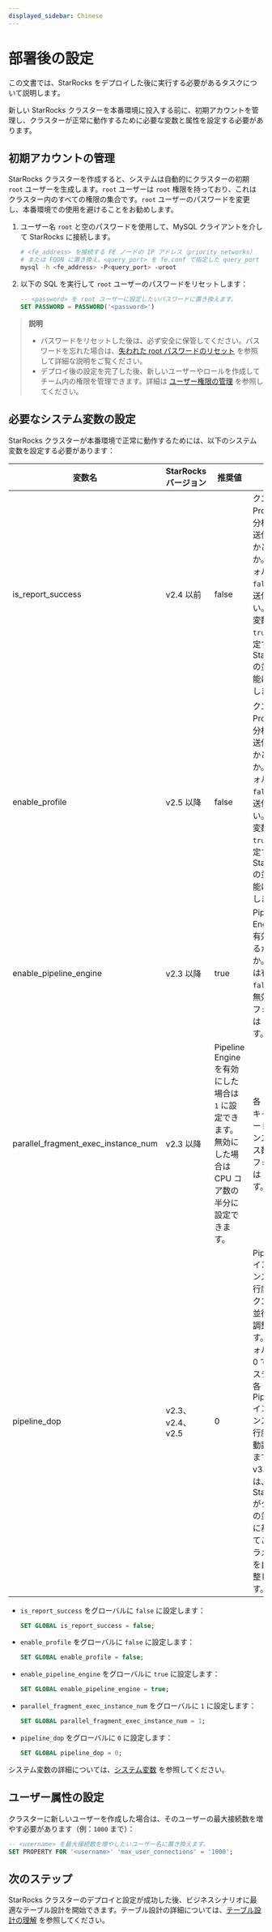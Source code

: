 ```yaml
---
displayed_sidebar: Chinese
---
```


# 部署後の設定

この文書では、StarRocks をデプロイした後に実行する必要があるタスクについて説明します。

新しい StarRocks クラスターを本番環境に投入する前に、初期アカウントを管理し、クラスターが正常に動作するために必要な変数と属性を設定する必要があります。

## 初期アカウントの管理

StarRocks クラスターを作成すると、システムは自動的にクラスターの初期 `root` ユーザーを生成します。`root` ユーザーは `root` 権限を持っており、これはクラスター内のすべての権限の集合です。`root` ユーザーのパスワードを変更し、本番環境での使用を避けることをお勧めします。

1. ユーザー名 `root` と空のパスワードを使用して、MySQL クライアントを介して StarRocks に接続します。

   ```Bash
   # <fe_address> を接続する FE ノードの IP アドレス（priority_networks）
   # または FQDN に置き換え、<query_port> を fe.conf で指定した query_port に置き換えます（デフォルト：9030）。
   mysql -h <fe_address> -P<query_port> -uroot
   ```

2. 以下の SQL を実行して `root` ユーザーのパスワードをリセットします：

   ```SQL
   -- <password> を root ユーザーに設定したいパスワードに置き換えます。
   SET PASSWORD = PASSWORD('<password>')
   ```

> **説明**
>
> - パスワードをリセットした後は、必ず安全に保管してください。パスワードを忘れた場合は、[失われた root パスワードのリセット](../administration/User_privilege.md#失われた-root-パスワードのリセット) を参照して詳細な説明をご覧ください。
> - デプロイ後の設定を完了した後、新しいユーザーやロールを作成してチーム内の権限を管理できます。詳細は [ユーザー権限の管理](../administration/User_privilege.md) を参照してください。

## 必要なシステム変数の設定

StarRocks クラスターが本番環境で正常に動作するためには、以下のシステム変数を設定する必要があります：

| **変数名**                          | **StarRocks バージョン** | **推奨値**                                                   | **説明**                                                     |
| ----------------------------------- | ------------------ | ------------------------------------------------------------ | ------------------------------------------------------------ |
| is_report_success                   | v2.4 以前           | false                                                        | クエリの Profile を分析用に送信するかどうか。デフォルトは `false` で、送信しない。この変数を `true` に設定すると StarRocks の並行性能に影響します。 |
| enable_profile                      | v2.5 以降           | false                                                        | クエリの Profile を分析用に送信するかどうか。デフォルトは `false` で、送信しない。この変数を `true` に設定すると StarRocks の並行性能に影響します。 |
| enable_pipeline_engine              | v2.3 以降           | true                                                         | Pipeline Engine を有効にするかどうか。`true` は有効、`false` は無効。デフォルトは `true` です。 |
| parallel_fragment_exec_instance_num | v2.3 以降           | Pipeline Engine を有効にした場合は `1` に設定できます。無効にした場合は CPU コア数の半分に設定できます。 | 各 BE でスキャンノードのインスタンス数。デフォルトは `1` です。               |
| pipeline_dop                        | v2.3、v2.4、v2.5    | 0                                                            | Pipeline インスタンスの並行度で、クエリの並行度を調整します。デフォルトは 0 で、システムが各 Pipeline インスタンスの並行度を自動調整します。<br />v3.0 からは、StarRocks がクエリの並行度に基づいてこのパラメータを自動調整します。 |

- `is_report_success` をグローバルに `false` に設定します：

  ```SQL
  SET GLOBAL is_report_success = false;
  ```

- `enable_profile` をグローバルに `false` に設定します：

  ```SQL
  SET GLOBAL enable_profile = false;
  ```

- `enable_pipeline_engine` をグローバルに `true` に設定します：

  ```SQL
  SET GLOBAL enable_pipeline_engine = true;
  ```

- `parallel_fragment_exec_instance_num` をグローバルに `1` に設定します：

  ```SQL
  SET GLOBAL parallel_fragment_exec_instance_num = 1;
  ```

- `pipeline_dop` をグローバルに `0` に設定します：

  ```SQL
  SET GLOBAL pipeline_dop = 0;
  ```

システム変数の詳細については、[システム変数](../reference/System_variable.md) を参照してください。

## ユーザー属性の設定

クラスターに新しいユーザーを作成した場合は、そのユーザーの最大接続数を増やす必要があります（例：`1000` まで）：

```SQL
-- <username> を最大接続数を増やしたいユーザー名に置き換えます。
SET PROPERTY FOR '<username>' 'max_user_connections' = '1000';
```

## 次のステップ

StarRocks クラスターのデプロイと設定が成功した後、ビジネスシナリオに最適なテーブル設計を開始できます。テーブル設計の詳細については、[テーブル設計の理解](../table_design/StarRocks_table_design.md) を参照してください。
